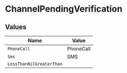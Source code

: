 # ChannelPendingVerification


## Values

| Name                     | Value                    |
| ------------------------ | ------------------------ |
| `PhoneCall`              | PhoneCall                |
| `Sms`                    | SMS                      |
| `LessThanNilGreaterThan` | <nil>                    |